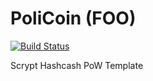 PoliCoin (FOO)
===========

[![Build Status](https://travis-ci.org/RazorLove/policoin.png?branch=master)](https://travis-ci.org/RazorLove/policoin)


Scrypt Hashcash PoW Template
